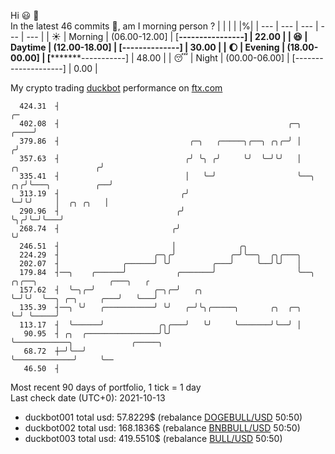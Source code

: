 Hi :smiley: :wave:  
In the latest 46 commits :bug:, am I morning person ? 
| | | | |%|
| --- | --- | --- | --- | --- |
| :sunny: | Morning | (06.00-12.00] | [****----------------] | 22.00 |
| :satisfied: | Daytime | (12.00-18.00] | [******--------------] | 30.00 |
| :moon: | Evening | (18.00-00.00] | [*********-----------] | 48.00 |
| :sleeping: | Night | (00.00-06.00] | [--------------------] | 0.00 |

My crypto trading [duckbot](https://github.com/jojoee/duckbot) performance on [ftx.com](https://ftx.com/#a=13144711)
```
  424.31  ┤                                                                                       ╭─
  402.08  ┤                                                   ╭─╮                            ╭────╯
  379.86  ┤                             ╭─╮   ╭─────╮╭──╮ ╭╮╭─╯ │                           ╭╯
  357.63  ┤                            ╭╯ ╰╮ ╭╯     ╰╯  ╰─╯╰╯   │       ╭╮                 ╭╯
  335.41  ┤                            │   ╰─╯                  ╰──╮ ╭╮╭╯╰───╮          ╭──╯
  313.19  ┤                           ╭╯                           ╰─╯╰╯     │  ╭╮ ╭╮   │
  290.96  ┤                          ╭╯                                      ╰╮╭╯╰─╯╰───╯
  268.74  ┤                         ╭╯                                        ╰╯
  246.51  ┤                         │              ╭╮
  224.29  ┤                     ╭─╮╭╯            ╭─╯╰──╮  ╭╮╭───╮
  202.07  ┤              ╭──────╯ ╰╯         ╭───╯     ╰──╯╰╯   │
  179.84  ┤──╮    ╭──────╯           ╭───────╯                  ╰──╮ ╭╮╭──╮                ╭───╮   ╭
  157.62  ┤  ╰─╮╭─╯             ╭─╮╭─╯   ╭╮                        ╰─╯╰╯  ╰──╮ ╭─╮     ╭───╯   ╰───╯
  135.39  ┤──╮ ╰╯   ╭───────────╯ ╰╯   ╭─╯╰╮╭─────╮       ╭╮  ╭─╮            ╰─╯ ╰─────╯
  113.17  ┤  ╰──────╯            ╭╮╭───╯   ╰╯     ╰───────╯╰──╯ │
   90.95  ┤ ╭╮  ╭────────────────╯╰╯                            ╰────────────╮             ╭─────╮
   68.72  ┼─╯╰──╯                                                            ╰─────────────╯     ╰──
   46.50  ┤
```
Most recent 90 days of portfolio, 1 tick = 1 day<br />
Last check date (UTC+0): 2021-10-13
- duckbot001 total usd: 57.8229$ (rebalance [DOGEBULL/USD](https://ftx.com/trade/DOGEBULL/USD#a=13144711) 50:50)
- duckbot002 total usd: 168.1836$ (rebalance [BNBBULL/USD](https://ftx.com/trade/BNBBULL/USD#a=13144711) 50:50)
- duckbot003 total usd: 419.5510$ (rebalance [BULL/USD](https://ftx.com/trade/BULL/USD#a=13144711) 50:50)

